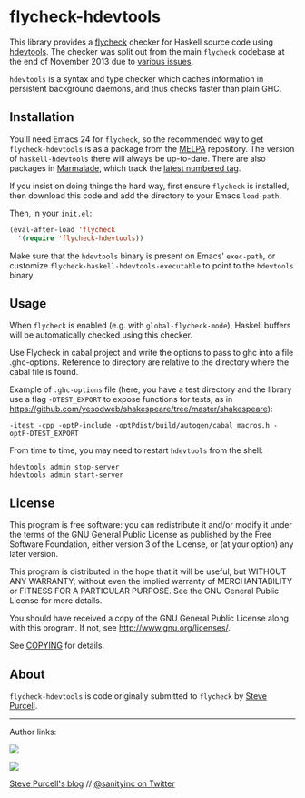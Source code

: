 flycheck-hdevtools
==================

This library provides a [flycheck][] checker for Haskell source code
using [hdevtools][]. The checker was split out from the main
`flycheck` codebase at the end of November 2013 due to
[various issues](https://github.com/flycheck/flycheck/issues/275).

`hdevtools` is a syntax and type checker which caches information in persistent
background daemons, and thus checks faster than plain GHC.

Installation
------------

You'll need Emacs 24 for `flycheck`, so the recommended way to get
`flycheck-hdevtools` is as a package from the [MELPA][melpa]
repository. The version of `haskell-hdevtools` there will always be
up-to-date. There are also packages in [Marmalade][marmalade], which
track the [latest numbered tag][tags].

If you insist on doing things the hard way, first ensure `flycheck` is
installed, then download this code and add the directory to your Emacs
`load-path`.

Then, in your `init.el`:

```lisp
(eval-after-load 'flycheck
  '(require 'flycheck-hdevtools))
```

Make sure that the `hdevtools` binary is present on Emacs' `exec-path`, or
customize `flycheck-haskell-hdevtools-executable` to point to the `hdevtools`
binary.

Usage
-----

When `flycheck` is enabled (e.g. with `global-flycheck-mode`), Haskell
buffers will be automatically checked using this checker.


Use Flycheck in cabal project and write the options to pass to ghc into a file .ghc-options.
Reference to directory are relative to the directory where the cabal file is found.

Example of `.ghc-options` file (here, you have a test directory and the library use a flag `-DTEST_EXPORT` to expose functions for tests, as in https://github.com/yesodweb/shakespeare/tree/master/shakespeare):

```
-itest -cpp -optP-include -optPdist/build/autogen/cabal_macros.h -optP-DTEST_EXPORT 
```

From time to time, you may need to restart `hdevtools` from the shell:

```
hdevtools admin stop-server
hdevtools admin start-server
```


License
-------

This program is free software: you can redistribute it and/or modify it under
the terms of the GNU General Public License as published by the Free Software
Foundation, either version 3 of the License, or (at your option) any later
version.

This program is distributed in the hope that it will be useful, but WITHOUT ANY
WARRANTY; without even the implied warranty of MERCHANTABILITY or FITNESS FOR A
PARTICULAR PURPOSE.  See the GNU General Public License for more details.

You should have received a copy of the GNU General Public License along with
this program.  If not, see http://www.gnu.org/licenses/.

See
[COPYING](https://github.com/flycheck/flycheck-hdevtools/blob/master/COPYING)
for details.

About
-----

`flycheck-hdevtools` is code originally submitted to `flycheck` by
[Steve Purcell](https://github.com/purcell).

<hr>

Author links:

[![](http://api.coderwall.com/purcell/endorsecount.png)](http://coderwall.com/purcell)

[![](http://www.linkedin.com/img/webpromo/btn_liprofile_blue_80x15.png)](http://uk.linkedin.com/in/stevepurcell)

[Steve Purcell's blog](http://www.sanityinc.com/) // [@sanityinc on Twitter](https://twitter.com/sanityinc)

[flycheck]: https://github.com/flycheck/flycheck
[tags]: https://github.com/flycheck/flycheck-hdevtools/tags
[hdevtools]: https://github.com/bitc/hdevtools
[marmalade]: http://marmalade-repo.org
[melpa]: http://melpa.milkbox.net
